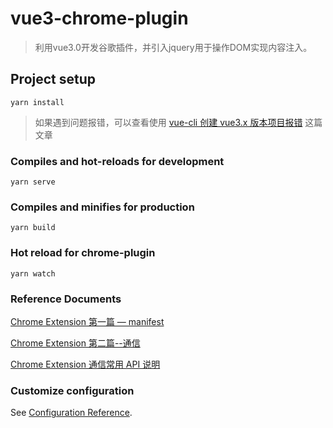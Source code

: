 # vue3-chrome-plugin

> 利用vue3.0开发谷歌插件，并引入jquery用于操作DOM实现内容注入。

## Project setup

```
yarn install
```
> 如果遇到问题报错，可以查看使用 [vue-cli 创建 vue3.x 版本项目报错](https://guoqiankun.blog.csdn.net/article/details/111993759) 这篇文章

### Compiles and hot-reloads for development

```
yarn serve
```

### Compiles and minifies for production

```
yarn build
```

### Hot reload for chrome-plugin

```
yarn watch
```
### Reference Documents

[Chrome Extension 第一篇 — manifest](https://blog.csdn.net/F_Felix/article/details/107577321)

[Chrome Extension 第二篇--通信](https://blog.csdn.net/F_Felix/article/details/107577365)

[Chrome Extension 通信常用 API 说明](https://blog.csdn.net/F_Felix/article/details/107577422)

### Customize configuration

See [Configuration Reference](https://cli.vuejs.org/config/).

